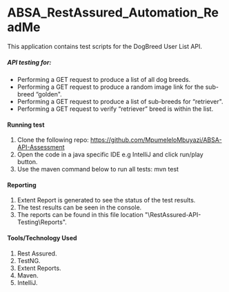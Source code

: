# ABSA_RestAssured_Automation_ReadMe

This application contains test scripts for the DogBreed User List API.

##### API testing for: 
- Performing a GET request to produce a list of all dog breeds.
- Performing a GET request to produce a random image link for the sub-breed “golden".
- Performing a GET request to produce a list of sub-breeds for “retriever".
- Performing a GET request to verify “retriever” breed is within the list.

#### Running test
1. Clone the following repo: https://github.com/MpumeleloMbuyazi/ABSA-API-Assessment
1. Open the code in a java specific IDE e.g IntelliJ and click run/play button.
1. Use the maven command below to run all tests: mvn test 

#### Reporting
1. Extent Report is generated to see the status of the test results.
1. The test results can be seen in the console.
1. The reports can be found in this file location "\RestAssured-API-Testing\Reports".

#### Tools/Technology Used 
1. Rest Assured.
1. TestNG.
1. Extent Reports.
1. Maven.
1. IntelliJ.
